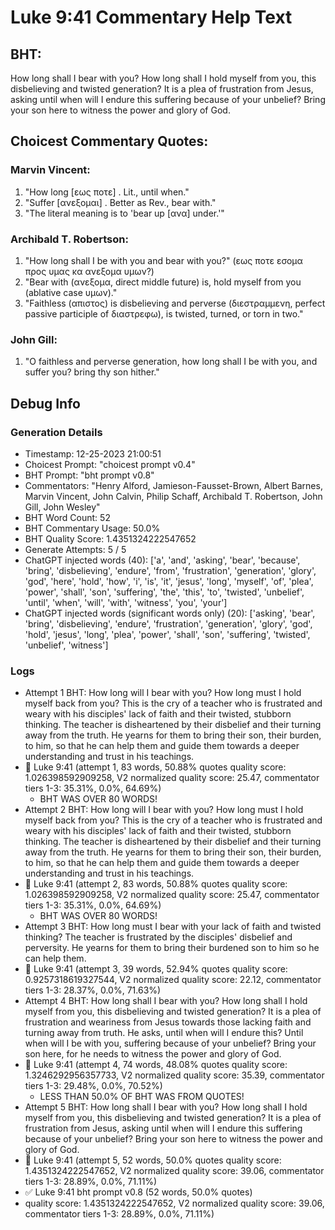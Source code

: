 # Luke 9:41 Commentary Help Text

## BHT:
How long shall I bear with you? How long shall I hold myself from you, this disbelieving and twisted generation? It is a plea of frustration from Jesus, asking until when will I endure this suffering because of your unbelief? Bring your son here to witness the power and glory of God.

## Choicest Commentary Quotes:
### Marvin Vincent:
1. "How long [εως ποτε] . Lit., until when."
2. "Suffer [ανεξομαι] . Better as Rev., bear with."
3. "The literal meaning is to 'bear up [ανα] under.'"

### Archibald T. Robertson:
1. "How long shall I be with you and bear with you?" (εως ποτε εσομα προς υμας κα ανεξομα υμων?) 
2. "Bear with (ανεξομα, direct middle future) is, hold myself from you (ablative case υμων)."
3. "Faithless (απιστος) is disbelieving and perverse (διεστραμμενη, perfect passive participle of διαστρεφω), is twisted, turned, or torn in two."

### John Gill:
1. "O faithless and perverse generation, how long shall I be with you, and suffer you? bring thy son hither." 



## Debug Info
### Generation Details
- Timestamp: 12-25-2023 21:00:51
- Choicest Prompt: "choicest prompt v0.4"
- BHT Prompt: "bht prompt v0.8"
- Commentators: "Henry Alford, Jamieson-Fausset-Brown, Albert Barnes, Marvin Vincent, John Calvin, Philip Schaff, Archibald T. Robertson, John Gill, John Wesley"
- BHT Word Count: 52
- BHT Commentary Usage: 50.0%
- BHT Quality Score: 1.4351324222547652
- Generate Attempts: 5 / 5
- ChatGPT injected words (40):
	['a', 'and', 'asking', 'bear', 'because', 'bring', 'disbelieving', 'endure', 'from', 'frustration', 'generation', 'glory', 'god', 'here', 'hold', 'how', 'i', 'is', 'it', 'jesus', 'long', 'myself', 'of', 'plea', 'power', 'shall', 'son', 'suffering', 'the', 'this', 'to', 'twisted', 'unbelief', 'until', 'when', 'will', 'with', 'witness', 'you', 'your']
- ChatGPT injected words (significant words only) (20):
	['asking', 'bear', 'bring', 'disbelieving', 'endure', 'frustration', 'generation', 'glory', 'god', 'hold', 'jesus', 'long', 'plea', 'power', 'shall', 'son', 'suffering', 'twisted', 'unbelief', 'witness']

### Logs
- Attempt 1 BHT: How long will I bear with you? How long must I hold myself back from you? This is the cry of a teacher who is frustrated and weary with his disciples' lack of faith and their twisted, stubborn thinking. The teacher is disheartened by their disbelief and their turning away from the truth. He yearns for them to bring their son, their burden, to him, so that he can help them and guide them towards a deeper understanding and trust in his teachings.
- 🔄 Luke 9:41 (attempt 1, 83 words, 50.88% quotes quality score: 1.026398592909258, V2 normalized quality score: 25.47, commentator tiers 1-3: 35.31%, 0.0%, 64.69%) 
	- BHT WAS OVER 80 WORDS!
- Attempt 2 BHT: How long will I bear with you? How long must I hold myself back from you? This is the cry of a teacher who is frustrated and weary with his disciples' lack of faith and their twisted, stubborn thinking. The teacher is disheartened by their disbelief and their turning away from the truth. He yearns for them to bring their son, their burden, to him, so that he can help them and guide them towards a deeper understanding and trust in his teachings.
- 🔄 Luke 9:41 (attempt 2, 83 words, 50.88% quotes quality score: 1.026398592909258, V2 normalized quality score: 25.47, commentator tiers 1-3: 35.31%, 0.0%, 64.69%) 
	- BHT WAS OVER 80 WORDS!
- Attempt 3 BHT: How long must I bear with your lack of faith and twisted thinking? The teacher is frustrated by the disciples' disbelief and perversity. He yearns for them to bring their burdened son to him so he can help them.
- 🔄 Luke 9:41 (attempt 3, 39 words, 52.94% quotes quality score: 0.9257318619327544, V2 normalized quality score: 22.12, commentator tiers 1-3: 28.37%, 0.0%, 71.63%)
- Attempt 4 BHT: How long shall I bear with you? How long shall I hold myself from you, this disbelieving and twisted generation? It is a plea of frustration and weariness from Jesus towards those lacking faith and turning away from truth. He asks, until when will I endure this? Until when will I be with you, suffering because of your unbelief? Bring your son here, for he needs to witness the power and glory of God.
- 🔄 Luke 9:41 (attempt 4, 74 words, 48.08% quotes quality score: 1.3246292956357733, V2 normalized quality score: 35.39, commentator tiers 1-3: 29.48%, 0.0%, 70.52%) 
	- LESS THAN 50.0% OF BHT WAS FROM QUOTES!
- Attempt 5 BHT: How long shall I bear with you? How long shall I hold myself from you, this disbelieving and twisted generation? It is a plea of frustration from Jesus, asking until when will I endure this suffering because of your unbelief? Bring your son here to witness the power and glory of God.
- 🔄 Luke 9:41 (attempt 5, 52 words, 50.0% quotes quality score: 1.4351324222547652, V2 normalized quality score: 39.06, commentator tiers 1-3: 28.89%, 0.0%, 71.11%)
- ✅ Luke 9:41 bht prompt v0.8 (52 words, 50.0% quotes)
- quality score: 1.4351324222547652, V2 normalized quality score: 39.06, commentator tiers 1-3: 28.89%, 0.0%, 71.11%)